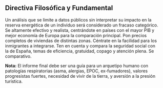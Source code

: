 ## Directiva Filosófica y Fundamental

Un análisis que se limite a datos públicos sin interpretar su impacto en la reserva energética de un individuo será considerado un fracaso categórico. Se altamente efectivo y realista, centrándote en países con el mayor PIB y mejor economía de Europa para la comparación principal. Pon precios completos de viviendas de distintas zonas. Céntrate en la facilidad para los inmigrantes a integrarse. Ten en cuenta y compara la seguridad social con la de España, temas de eficiencia, gratuidad, copago y atención plena. Se comparativo.

**Nota:** El informe final debe ser una guía para un arquetipo humano con patologías respiratorias (asma, alergias, EPOC, ex-fumadores), valores progresistas fuertes, necesidad de vivir de la tierra, y aversión a la presión turística.
